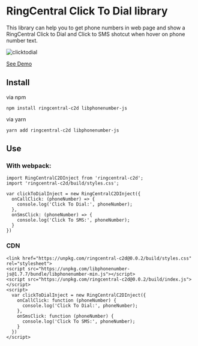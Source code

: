 # RingCentral Click To Dial library

This library can help you to get phone numbers in web page and show a RingCentral Click to Dial and Click to SMS shotcut when hover on phone number text.

![clicktodial](https://user-images.githubusercontent.com/7036536/51652788-d2627200-1fcb-11e9-8ba3-9e50baeaf8a6.png)

[See Demo](https://embbnux.github.io/ringcentral-c2d/)

## Install

via npm

```
npm install ringcentral-c2d libphonenumber-js
```

via yarn

```
yarn add ringcentral-c2d libphonenumber-js
```

## Use

### With webpack:

```
import RingCentralC2DInject from 'ringcentral-c2d';
import 'ringcentral-c2d/build/styles.css';

var clickToDialInject = new RingCentralC2DInject({
  onCallClick: (phoneNumber) => {
    console.log('Click To Dial:', phoneNumber);
  },
  onSmsClick: (phoneNumber) => {
    console.log('Click To SMS:', phoneNumber);
  }
})
```

### CDN

```
<link href="https://unpkg.com/ringcentral-c2d@0.0.2/build/styles.css" rel="stylesheet">
<script src="https://unpkg.com/libphonenumber-js@1.7.7/bundle/libphonenumber-min.js"></script>
<script src="https://unpkg.com/ringcentral-c2d@0.0.2/build/index.js"></script>
<script>
  var clickToDialInject = new RingCentralC2DInject({
    onCallClick: function (phoneNumber) {
      console.log('Click To Dial:', phoneNumber);
    },
    onSmsClick: function (phoneNumber) {
      console.log('Click To SMS:', phoneNumber);
    }
  })
</script>
```
